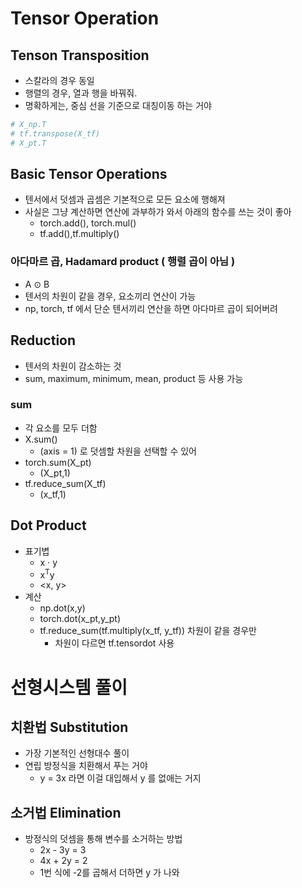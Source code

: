 # Tensor Operation

## Tenson Transposition

- 스칼라의 경우 동일
- 행렬의 경우, 열과 행을 바꿔줘.
- 명확하게는, 중심 선을 기준으로 대칭이동 하는 거야

```python
# X_np.T
# tf.transpose(X_tf)
# X_pt.T
```

## Basic Tensor Operations

- 텐서에서 덧셈과 곱셈은 기본적으로 모든 요소에 행해져
- 사실은 그냥 계산하면 연산에 과부하가 와서 아래의 함수를 쓰는 것이 좋아
  - torch.add(), torch.mul()
  - tf.add(),tf.multiply()

### 아다마르 곱, Hadamard product ( 행렬 곱이 아님 )

- A ⊙ B
- 텐서의 차원이 같을 경우, 요소끼리 연산이 가능
- np, torch, tf 에서 단순 텐서끼리 연산을 하면 아다마르 곱이 되어버려


## Reduction

- 텐서의 차원이 감소하는 것
- sum, maximum, minimum, mean, product 등 사용 가능

### sum

- 각 요소를 모두 더함
- X.sum()
  - (axis = 1) 로 덧셈할 차원을 선택할 수 있어
- torch.sum(X_pt)
  - (X_pt,1)
- tf.reduce_sum(X_tf)
  - (x_tf,1)

## Dot Product

- 표기볍
  - x · y
  - x<sup>T</sup>y
  - <x, y>
- 계산
  - np.dot(x,y)
  - torch.dot(x_pt,y_pt)
  - tf.reduce_sum(tf.multiply(x_tf, y_tf)) 차원이 같을 경우만
    - 차원이 다르면 tf.tensordot 사용

# 선형시스템 풀이

## 치환법 Substitution

- 가장 기본적인 선형대수 풀이
- 연립 방정식을 치환해서 푸는 거야
  - y = 3x 라면 이걸 대입해서 y 를 없애는 거지

## 소거법 Elimination

- 방정식의 덧셈을 통해 변수를 소거하는 방법
  - 2x - 3y = 3
  - 4x + 2y = 2 
  - 1번 식에 -2를 곱해서 더하면 y 가 나와